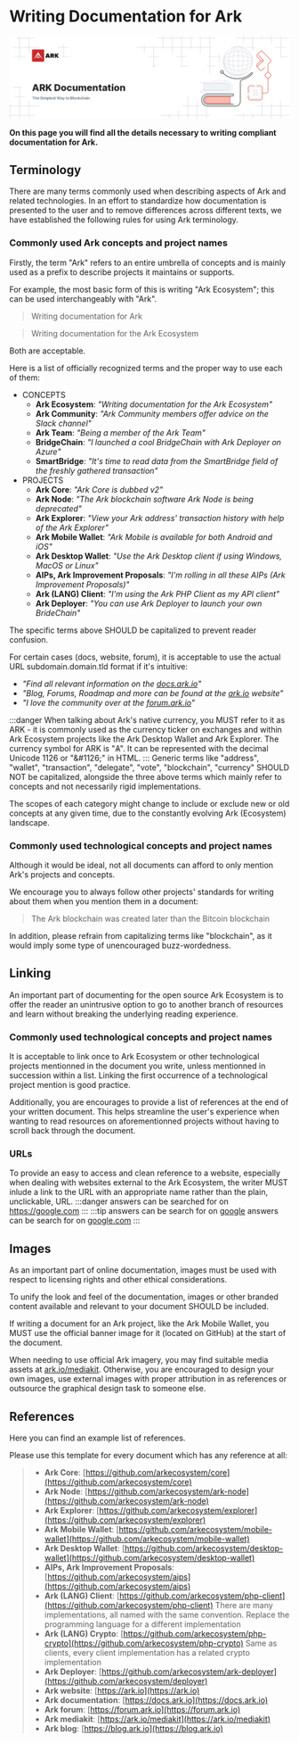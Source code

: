 # Writing Documentation for Ark
![ark-docs-banner](https://github.com/ArkEcosystem/docs/blob/master/banner.png?raw=true)

**On this page you will find all the details necessary to writing compliant documentation for Ark.**

## Terminology
There are many terms commonly used when describing aspects of Ark and related technologies. In an effort to standardize how documentation is presented to the user and to remove differences across different texts, we have established the following rules for using Ark terminology.

### Commonly used Ark concepts and project names
Firstly, the term "Ark" refers to an entire umbrella of concepts and is mainly used as a prefix to describe projects it maintains or supports.

For example, the most basic form of this is writing "Ark Ecosystem"; this can be used interchangeably with "Ark".

 > Writing documentation for Ark

 > Writing documentation for the Ark Ecosystem

Both are acceptable.

Here is a list of officially recognized terms and the proper way to use each of them:
 - CONCEPTS
   - **Ark Ecosystem**:  *"Writing documentation for the Ark Ecosystem"*
   - **Ark Community**: *"Ark Community members offer advice on the Slack channel"*
   - **Ark Team**: *"Being a member of the Ark Team"*
   - **BridgeChain**: *"I launched a cool BridgeChain with Ark Deployer on Azure"*
   - **SmartBridge**: *"It's time to read data from the SmartBridge field of the freshly gathered transaction"*
 - PROJECTS
   - **Ark Core**: *"Ark Core is dubbed v2"*
   - **Ark Node**: *"The Ark blockchain software Ark Node is being deprecated"*
   - **Ark Explorer**: *"View your Ark address' transaction history with help of the Ark Explorer"*
   - **Ark Mobile Wallet**: *"Ark Mobile is available for both Android and iOS"*
   - **Ark Desktop Wallet**: *"Use the Ark Desktop client if using Windows, MacOS or Linux"*
   - **AIPs, Ark Improvement Proposals**: *"I'm rolling in all these AIPs (Ark Improvement Proposals)"*
   - **Ark (LANG) Client**: *"I'm using the Ark PHP Client as my API client"*
   - **Ark Deployer**: *"You can use Ark Deployer to launch your own BrideChain"*

The specific terms above SHOULD be capitalized to prevent reader confusion.

For certain cases (docs, website, forum), it is acceptable to use the actual URL subdomain.domain.tld format if it's intuitive:

 - *"Find all relevant information on the [docs.ark.io](https://docs.ark.io)"*
 - *"Blog, Forums, Roadmap and more can be found at the [ark.io](https://ark.io) website"*
 - *"I love the community over at the [forum.ark.io](https://forum.ark.io)"*

:::danger
When talking about Ark's native currency, you MUST refer to it as ARK - it is commonly used as the currency ticker on exchanges and within Ark Ecosystem projects like the Ark Desktop Wallet and Ark Explorer. The currency symbol for ARK is "Ѧ". It can be represented with the decimal Unicode 1126 or "\&#1126;" in HTML.
:::
Generic terms like "address", "wallet", "transaction", "delegate", "vote", "blockchain", "currency" SHOULD NOT be capitalized, alongside the three above terms which mainly refer to concepts and not necessarily rigid implementations.

The scopes of each category might change to include or exclude new or old concepts at any given time, due to the constantly evolving Ark (Ecosystem) landscape.

### Commonly used technological concepts and project names
Although it would be ideal, not all documents can afford to only mention Ark's projects and concepts.

We encourage you to always follow other projects' standards for writing about them when you mention them in a document:

 > The Ark blockchain was created later than the Bitcoin blockchain

In addition, please refrain from capitalizing terms like "blockchain", as it would imply some type of unencouraged buzz-wordedness.

## Linking
An important part of documenting for the open source Ark Ecosystem is to offer the reader an unintrusive option to go to another branch of resources and learn without breaking the underlying reading experience.

### Commonly used technological concepts and project names 
It is acceptable to link once to Ark Ecosystem or other technological projects mentionned in the document you write, unless mentionned in succession within a list. Linking the first occurrence of a technological project mention is good practice.

Additionally, you are encourages to provide a list of references at the end of your written document. This helps streamline the user's experience when wanting to read resources on aforementionned projects without having to scroll back through the document.

### URLs
To provide an easy to access and clean reference to a website, especially when dealing with websites external to the Ark Ecosystem, the writer MUST inlude a link to the URL with an appropriate name rather than the plain, unclickable, URL.
:::danger
answers can be searched for on https://google.com
:::
:::tip
answers can be search for on [google](https://google.com)
answers can be search for on [google.com](https://google.com)
:::

## Images
As an important part of online documentation, images must be used with respect to licensing rights and other ethical considerations.

To unify the look and feel of the documentation, images or other branded content available and relevant to your document SHOULD be included.

If writing a document for an Ark project, like the Ark Mobile Wallet, you MUST use the official banner image for it (located on GitHub) at the start of the document.

When needing to use official Ark imagery, you may find suitable media assets at [ark.io/mediakit](https://ark.io/mediakit). Otherwise, you are encouraged to design your own images, use external images with proper attribution in as references or outsource the graphical design task to someone else.

## References
Here you can find an example list of references.

Please use this template for every document which has any reference at all:

> - **Ark Core**: [https://github.com/arkecosystem/core](https://github.com/arkecosystem/core)
> - **Ark Node**: [https://github.com/arkecosystem/ark-node](https://github.com/arkecosystem/ark-node)
> - **Ark Explorer**: [https://github.com/arkecosystem/explorer](https://github.com/arkecosystem/explorer)
> - **Ark Mobile Wallet**: [https://github.com/arkecosystem/mobile-wallet](https://github.com/arkecosystem/mobile-wallet)
> - **Ark Desktop Wallet**: [https://github.com/arkecosystem/desktop-wallet](https://github.com/arkecosystem/desktop-wallet)
> - **AIPs, Ark Improvement Proposals**: [https://github.com/arkecosystem/aips](https://github.com/arkecosystem/aips)
> - **Ark (LANG) Client**: [https://github.com/arkecosystem/php-client](https://github.com/arkecosystem/php-client) There are many implementations, all named with the same convention. Replace the programming language for a different implementation
> - **Ark (LANG) Crypto**: [https://github.com/arkecosystem/php-crypto](https://github.com/arkecosystem/php-crypto) Same as clients, every client implementation has a related crypto implementation
> - **Ark Deployer**: [https://github.com/arkecosystem/ark-deployer](https://github.com/arkecosystem/deployer)
> - **Ark website**: [https://ark.io](https://ark.io)
> - **Ark documentation**: [https://docs.ark.io](https://docs.ark.io)
> - **Ark forum**: [https://forum.ark.io](https://forum.ark.io)
> - **Ark mediakit**: [https://ark.io/mediakit](https://ark.io/mediakit)
> - **Ark blog**: [https://blog.ark.io](https://blog.ark.io)
